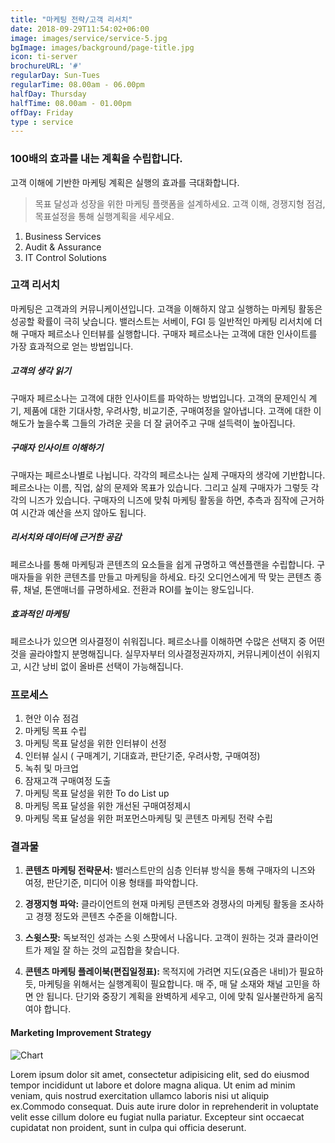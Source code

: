 ```yaml
---
title: "마케팅 전략/고객 리서치"
date: 2018-09-29T11:54:02+06:00
image: images/service/service-5.jpg
bgImage: images/background/page-title.jpg
icon: ti-server
brochureURL: '#'
regularDay: Sun-Tues
regularTime: 08.00am - 06.00pm
halfDay: Thursday
halfTime: 08.00am - 01.00pm
offDay: Friday
type : service
---
```


### 100배의 효과를 내는 계획을 수립합니다.  

 고객 이해에 기반한 마케팅 계획은 실행의 효과를 극대화합니다. 

>목표 달성과 성장을 위한 마케팅 플랫폼을 설계하세요.<!--more--> 고객 이해, 경쟁지형 점검, 목표설정을 통해 실행계획을 세우세요.  

1. Business Services
2. Audit & Assurance
3. IT Control Solutions

### 고객 리서치
마케팅은 고객과의 커뮤니케이션입니다. 고객을 이해하지 않고 실행하는 마케팅 활동은 성공할 확률이 극히 낮습니다. 밸러스트는 서베이, FGI 등 일반적인 마케팅 리서치에 더해 구매자 페르소나 인터뷰를 실행합니다. 구매자 페르소나는 고객에 대한 인사이트를 가장 효과적으로 얻는 방법입니다. 

##### 고객의 생각 읽기
구매자 페르소나는 고객에 대한 인사이트를 파악하는 방법입니다. 고객의 문제인식 계기, 제품에 대한 기대사항, 우려사항, 비교기준, 구매여정을 알아냅니다. 고객에 대한 이해도가 높을수록 그들의 가려운 곳을 더 잘 긁어주고 구매 설득력이 높아집니다. 

##### 구매자 인사이트 이해하기
구매자는 페르소나별로 나뉩니다. 각각의 페르소나는 실제 구매자의 생각에 기반합니다. 페르소나는 이름, 직업, 삶의 문제와 목표가 있습니다. 그리고 실제 구매자가 그렇듯 각각의 니즈가 있습니다. 구매자의 니즈에 맞춰 마케팅 활동을 하면, 추측과 짐작에 근거하여 시간과 예산을 쓰지 않아도 됩니다.

##### 리서치와 데이터에 근거한 공감 
페르소나를 통해 마케팅과 콘텐츠의 요소들을 쉽게 규명하고 액션플랜을 수립합니다. 구매자들을 위한 콘텐츠를 만들고 마케팅을 하세요. 타깃 오디언스에게 딱 맞는 콘텐츠 종류, 채널, 톤앤매너를 규명하세요. 전환과 ROI를 높이는 왕도입니다.

##### 효과적인 마케팅
페르소나가 있으면 의사결정이 쉬워집니다. 페르소나를 이해하면 수많은 선택지 중 어떤 것을 골라야할지 분명해집니다. 실무자부터 의사결정권자까지, 커뮤니케이션이 쉬워지고, 시간 낭비 없이 올바른 선택이 가능해집니다.

### 프로세스
1. 현안 이슈 점검
2. 마케팅 목표 수립
3. 마케팅 목표 달성을 위한 인터뷰이 선정
4. 인터뷰 실시 ( 구매계기, 기대효과, 판단기준, 우려사항, 구매여정)
5. 녹취 및 마크업
6. 잠재고객 구매여정 도출
7. 마케팅 목표 달성을 위한 To do List up
8. 마케팅 목표 달성을 위한 개선된 구매여정제시
9. 마케팅 목표 달성을 위한 퍼포먼스마케팅 및 콘텐츠 마케팅 전략 수립

### 결과물
1. **콘텐츠 마케팅 전략문서:**
밸러스트만의 심층 인터뷰 방식을 통해 구매자의 니즈와 여정, 판단기준, 미디어 이용 형태를 파악합니다.

2. **경쟁지형 파악:**
클라이언트의 현재 마케팅 콘텐츠와 경쟁사의 마케팅 활동을 조사하고 경쟁 정도와 콘텐츠 수준을 이해합니다.

3. **스윗스팟:**
독보적인 성과는 스윗 스팟에서 나옵니다. 고객이 원하는 것과 클라이언트가 제일 잘 하는 것의 교집합을 찾습니다.

4. **콘텐츠 마케팅 플레이북(편집일정표):**
목적지에 가려면 지도(요즘은 내비)가 필요하듯, 마케팅을 위해서는 실행계획이 필요합니다. 매 주, 매 달 소재와 채널 고민을 하면 안 됩니다. 단기와 중장기 계획을 완벽하게 세우고, 이에 맞춰 일사불란하게 움직여야 합니다.


#### Marketing Improvement Strategy

![Chart](../../images/service/service-chart.jpg)

Lorem ipsum dolor sit amet, consectetur adipisicing elit, sed do eiusmod tempor incididunt ut labore et dolore magna aliqua. Ut enim ad minim veniam, quis nostrud exercitation ullamco laboris nisi ut aliquip ex.Commodo consequat. Duis aute irure dolor in reprehenderit in voluptate velit esse cillum dolore eu fugiat nulla pariatur. Excepteur sint occaecat cupidatat non proident, sunt in culpa qui officia deserunt.


